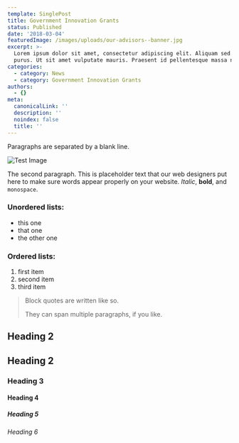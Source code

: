 ```yaml
---
template: SinglePost
title: Government Innovation Grants
status: Published
date: '2018-03-04'
featuredImage: /images/uploads/our-advisors--banner.jpg
excerpt: >-
  Lorem ipsum dolor sit amet, consectetur adipiscing elit. Aliquam sed feugiat
  purus. Ut sit amet vulputate mauris. Praesent id pellentesque massa nunc.
categories:
  - category: News
  - category: Government Innovation Grants
authors:
  - {}
meta:
  canonicalLink: ''
  description: ''
  noindex: false
  title: ''
---
```


Paragraphs are separated by a blank line.

![Test Image](/images/uploads/our-advisors--banner.jpg)

The second paragraph. This is placeholder text that our web designers put here to make sure words appear properly on your website. _Italic_, **bold**, and `monospace`.

### Unordered lists:

- this one
- that one
- the other one

### Ordered lists:

1.  first item
1.  second item
1.  third item

> Block quotes are written like so.
>
> They can span multiple paragraphs,
> if you like.

## Heading 2

## Heading 2

### Heading 3

#### Heading 4

##### Heading 5

###### Heading 6
